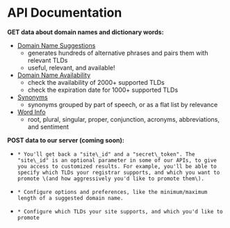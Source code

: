 # API Documentation

**GET data about domain names and dictionary words:**

* [Domain Name Suggestions](../changelog/domain-name.md) 
  * generates hundreds of alternative phrases and pairs them with relevant TLDs
  * useful, relevant, and available!
* [Domain Name Availability](../changelog/domain-name.md#domain-availability)
  * check the availability of 2000+ supported TLDs
  * check the expiration date for 1000+ supported TLDs
* [Synonyms](../changelog/thesaurus.md#synonyms)
  * synonyms grouped by part of speech, or as a flat list by relevance
* [Word Info](../changelog/thesaurus.md#word-info)
  * root, plural, singular, proper, conjunction, acronyms, abbreviations, and sentiment

**POST data to our server \(coming soon\):**

* ~~~~[~~Create an account~~](../changelog/account.md#create-a-new-account)~~~~
  * You'll get back a "site\_id" and a "secret\_token". The "site\_id" is an optional parameter in some of our APIs, to give you access to customized results. For example, you'll be able to specify which TLDs your registrar supports, and which you want to promote \(and how aggressively you'd like to promote them\).
* ~~~~[~~Options~~](../changelog/account.md#options)~~~~
  * Configure options and preferences, like the minimum/maximum length of a suggested domain name.
* ~~~~[~~TLDs~~](../changelog/account.md#tlds)~~~~
  * Configure which TLDs your site supports, and which you'd like to promote





